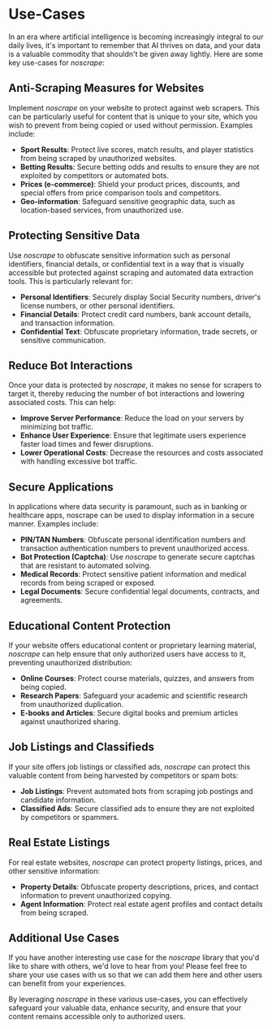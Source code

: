 # Use-Cases

In an era where artificial intelligence is becoming increasingly integral to our daily lives, it's important to remember
that AI thrives on data, and your data is a valuable commodity that shouldn't be given away lightly. Here are some key
use-cases for *noscrape*:

## Anti-Scraping Measures for Websites

Implement *noscrape* on your website to protect against web scrapers. This can be particularly useful for content that
is unique to your site, which you wish to prevent from being copied or used without permission. Examples include:

- **Sport Results**: Protect live scores, match results, and player statistics from being scraped by unauthorized
  websites.
- **Betting Results**: Secure betting odds and results to ensure they are not exploited by competitors or automated
  bots.
- **Prices (e-commerce)**: Shield your product prices, discounts, and special offers from price comparison tools and
  competitors.
- **Geo-information**: Safeguard sensitive geographic data, such as location-based services, from unauthorized use.

## Protecting Sensitive Data

Use *noscrape* to obfuscate sensitive information such as personal identifiers, financial details, or confidential text
in a way that is visually accessible but protected against scraping and automated data extraction tools. This is
particularly relevant for:

- **Personal Identifiers**: Securely display Social Security numbers, driver's license numbers, or other personal
  identifiers.
- **Financial Details**: Protect credit card numbers, bank account details, and transaction information.
- **Confidential Text**: Obfuscate proprietary information, trade secrets, or sensitive communication.

## Reduce Bot Interactions

Once your data is protected by *noscrape*, it makes no sense for scrapers to target it, thereby reducing the number of
bot interactions and lowering associated costs. This can help:

- **Improve Server Performance**: Reduce the load on your servers by minimizing bot traffic.
- **Enhance User Experience**: Ensure that legitimate users experience faster load times and fewer disruptions.
- **Lower Operational Costs**: Decrease the resources and costs associated with handling excessive bot traffic.

## Secure Applications

In applications where data security is paramount, such as in banking or healthcare apps, noscrape can be used to display
information in a secure manner. Examples include:

- **PIN/TAN Numbers**: Obfuscate personal identification numbers and transaction authentication numbers to prevent
  unauthorized access.
- **Bot Protection (Captcha)**: Use *noscrape* to generate secure captchas that are resistant to automated solving.
- **Medical Records**: Protect sensitive patient information and medical records from being scraped or exposed.
- **Legal Documents**: Secure confidential legal documents, contracts, and agreements.

## Educational Content Protection

If your website offers educational content or proprietary learning material, *noscrape* can help ensure that only
authorized users have access to it, preventing unauthorized distribution:

- **Online Courses**: Protect course materials, quizzes, and answers from being copied.
- **Research Papers**: Safeguard your academic and scientific research from unauthorized duplication.
- **E-books and Articles**: Secure digital books and premium articles against unauthorized sharing.

## Job Listings and Classifieds

If your site offers job listings or classified ads, *noscrape* can protect this valuable content from being harvested by
competitors or spam bots:

- **Job Listings**: Prevent automated bots from scraping job postings and candidate information.
- **Classified Ads**: Secure classified ads to ensure they are not exploited by competitors or spammers.

## Real Estate Listings

For real estate websites, *noscrape* can protect property listings, prices, and other sensitive information:

- **Property Details**: Obfuscate property descriptions, prices, and contact information to prevent unauthorized
  copying.
- **Agent Information**: Protect real estate agent profiles and contact details from being scraped.

## Additional Use Cases

If you have another interesting use case for the *noscrape* library that you'd like to share with others,
we'd love to hear from you!
Please feel
free to share your use cases with us so that we can add them here and other users can benefit from your experiences.

By leveraging *noscrape* in these various use-cases, you can effectively safeguard your valuable data, enhance security,
and ensure that your content remains accessible only to authorized users.


